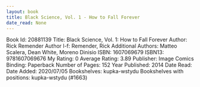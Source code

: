 ```yaml
---
layout: book
title: Black Science, Vol. 1 - How to Fall Forever
date_read: None
---
```


Book Id: 20881139
Title: Black Science, Vol. 1: How to Fall Forever
Author: Rick Remender
Author l-f: Remender, Rick
Additional Authors: Matteo Scalera, Dean White, Moreno Dinisio
ISBN: 1607069679
ISBN13: 9781607069676
My Rating: 0
Average Rating: 3.89
Publisher: Image Comics
Binding: Paperback
Number of Pages: 152
Year Published: 2014
Date Read: 
Date Added: 2020/07/05
Bookshelves: kupka-wstydu
Bookshelves with positions: kupka-wstydu (#1663)


